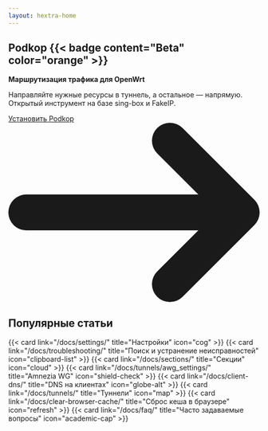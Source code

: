 ```yaml
---
layout: hextra-home
---
```


<section class="relative hx-flex hx-flex-col hx-items-center hx-justify-center hx-text-center hx-text-foreground hx-bg-background hx-overflow-hidden hx-rounded-lg hx-w-full">
   <div class="hx-absolute hx-inset-0 hx-pointer-events-none">
      <div class="hx-absolute -hx-top-32 -hx-right-48 hx-w-[640px] hx-h-[640px] hx-rounded-full hx-bg-primary/30 hx-blur-[180px]"></div>
      <div class="hx-absolute -hx-bottom-40 -hx-left-40 hx-w-[520px] hx-h-[520px] hx-rounded-full hx-bg-muted/40 hx-blur-[140px]"></div>
   </div>
   <div class="hx-relative hx-z-10 hx-max-w-2xl hx-px-6">
      <h1 class="hx-text-4xl sm:hx-text-4xl md:hx-text-5xl hx-font-extrabold hx-mb-4 hx-flex hx-items-center hx-justify-center hx-gap-2">
         Podkop
         {{< badge content="Beta" color="orange" >}}
      </h1>
      <p class="hx-text-lg hx-text-muted-foreground hx-mb-8">
         <strong>Маршрутизация трафика для OpenWrt</strong>
      </p>
      <p class="hx-text-lg hx-text-muted-foreground hx-mb-8">
         Направляйте нужные ресурсы в туннель, а остальное — напрямую. <br>
         Открытый инструмент на базе sing-box и FakeIP.
      </p>
      <a
         href="/docs/install/"
         class="main-cta-button hx-inline-flex hx-items-center hx-justify-center hx-gap-2 hx-text-base hx-font-semibold hx-rounded-xl hx-px-6 hx-py-3 hx-text-center hx-transition-colors hover:hx-brightness-95 focus:hx-outline-none focus:hx-ring-2 hx-ring-gray-300"
         >
         Установить Podkop
         <svg
            class="hx-w-4 hx-h-4"
            aria-hidden="true"
            xmlns="http://www.w3.org/2000/svg"
            fill="none"
            viewBox="0 0 14 10"
            >
            <path
               stroke="currentColor"
               stroke-linecap="round"
               stroke-linejoin="round"
               stroke-width="2"
               d="M1 5h12m0 0L9 1m4 4L9 9"
               />
         </svg>
      </a>
   </div>
</section>

<section class="hx-py-16 hx-w-full hx-mt-16">
  <div class="hx-w-full">
    <h2 class="hx-text-2xl sm:hx-text-3xl md:hx-text-4xl hx-font-bold hx-mb-10 hx-text-center">
      Популярные статьи
    </h2>
    <div class="hx-grid hx-grid-cols-1 md:hx-grid-cols-2 hx-gap-4">
      {{< card link="/docs/settings/" title="Настройки" icon="cog" >}}
      {{< card link="/docs/troubleshooting/" title="Поиск и устранение неисправностей" icon="clipboard-list" >}}
      {{< card link="/docs/sections/" title="Секции" icon="cloud" >}}
      {{< card link="/docs/tunnels/awg_settings/" title="Amnezia WG" icon="shield-check" >}}
      {{< card link="/docs/client-dns/" title="DNS на клиентах" icon="globe-alt" >}}
      {{< card link="/docs/tunnels/" title="Туннели" icon="map" >}}
      {{< card link="/docs/clear-browser-cache/" title="Сброс кеша в браузере" icon="refresh" >}}
      {{< card link="/docs/faq/" title="Часто задаваемые вопросы" icon="academic-cap" >}}
    </div>
  </div>
</section>
